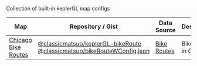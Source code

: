 Collection of built-in keplerGL map configs

| Map | Repository / Gist | Data Source | Description |
| ------- | ---- | ------------- | ----------- |
| [Chicago Bike Routes](https://raw.githubusercontent.com/classicmatsuo/keplerGL-bikeRoute/master/src/data/bikeRouteWConfig.json) | [@classicmatsuo/keplerGL-bikeRoute](https://github.com/classicmatsuo/keplerGL-bikeRoute) [@classicmatsuo/bikeRouteWConfig.json](https://gist.github.com/classicmatsuo/81891000d271101e66904ed7fc35f10e) | [Bike Routes](https://data.cityofchicago.org/Transportation/Bike-Routes/3w5d-sru8) | Bike routes in Chicago |
